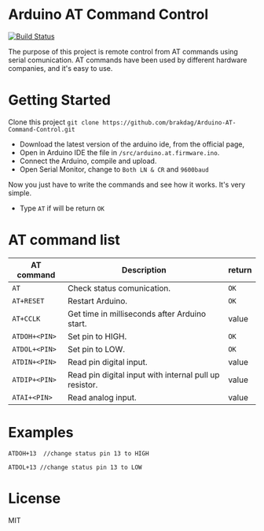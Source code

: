 # Arduino AT Command Control
[![Build Status](https://travis-ci.org/brakdag/Arduino-AT-Command-Control.svg?branch=master)](https://travis-ci.org/brakdag/Arduino-AT-Command-Control)

The purpose of this project is remote control from AT commands using serial comunication. AT commands have been used by different hardware companies, and it's easy to use.
# Getting Started
Clone this project
`git clone https://github.com/brakdag/Arduino-AT-Command-Control.git`

* Download the latest version of the arduino ide, from the official page,
* Open in Arduino IDE the file in `/src/arduino.at.firmware.ino`.
* Connect the Arduino, compile and upload.
* Open Serial Monitor, change to `Both LN & CR` and `9600baud`

Now you just have to write the commands and see how it works. It's very simple.

* Type `AT` if will be return `OK`   

# AT command list

| AT command | Description | return |
|-|-|-|
| `AT` | Check status comunication. | `OK` |
| `AT+RESET` | Restart Arduino. | `OK` 
| `AT+CCLK` | Get time in milliseconds after Arduino start. | value |
| `ATDOH+<PIN>`| Set pin to HIGH. | `OK` |
| `ATDOL+<PIN>`| Set pin to LOW. | `OK` |
| `ATDIN+<PIN>`| Read pin digital input. | value |
| `ATDIP+<PIN>`| Read pin digital input with internal pull up resistor. | value |
| `ATAI+<PIN>`| Read analog input. | value |

# Examples

```
ATDOH+13  //change status pin 13 to HIGH

ATDOL+13 //change status pin 13 to LOW

```


# License

MIT
